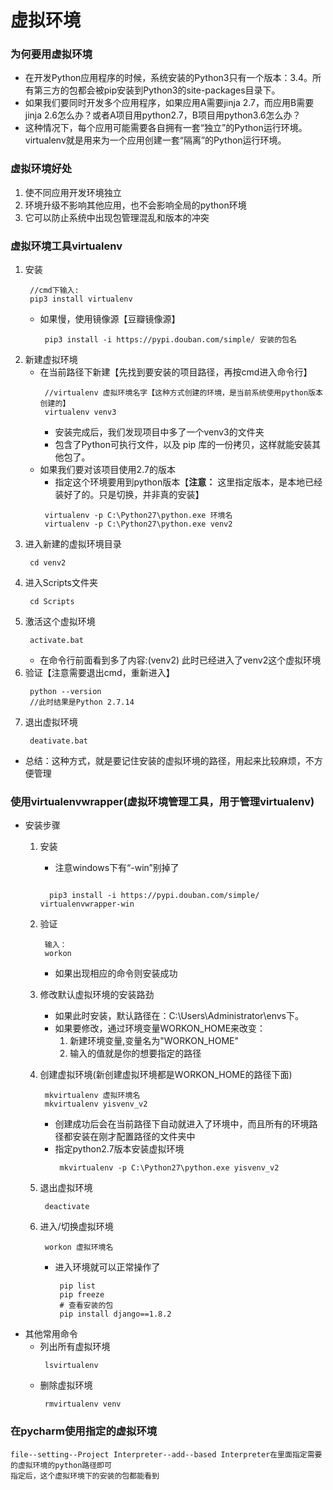 # 虚拟环境

### 为何要用虚拟环境
* 在开发Python应用程序的时候，系统安装的Python3只有一个版本：3.4。所有第三方的包都会被pip安装到Python3的site-packages目录下。
* 如果我们要同时开发多个应用程序，如果应用A需要jinja 2.7，而应用B需要jinja 2.6怎么办？或者A项目用python2.7，B项目用python3.6怎么办？
* 这种情况下，每个应用可能需要各自拥有一套“独立”的Python运行环境。virtualenv就是用来为一个应用创建一套“隔离”的Python运行环境。

### 虚拟环境好处
   1. 使不同应用开发环境独立
   2. 环境升级不影响其他应用，也不会影响全局的python环境
   3. 它可以防止系统中出现包管理混乱和版本的冲突

### 虚拟环境工具virtualenv
   1. 安装
      ```
       //cmd下输入:
       pip3 install virtualenv
      ```
      * 如果慢，使用镜像源【豆瓣镜像源】
          ```
           pip3 install -i https://pypi.douban.com/simple/ 安装的包名
          ```
   3. 新建虚拟环境
      * 在当前路径下新建【先找到要安装的项目路径，再按cmd进入命令行】
        ```
         //virtualenv 虚拟环境名字【这种方式创建的环境，是当前系统使用python版本创建的】
         virtualenv venv3

        ```
        * 安装完成后，我们发现项目中多了一个venv3的文件夹
        * 包含了Python可执行文件，以及 pip 库的一份拷贝，这样就能安装其他包了。
      * 如果我们要对该项目使用2.7的版本
        * 指定这个环境要用到python版本【**注意：** 这里指定版本，是本地已经装好了的。只是切换，并非真的安装】
        ```
         virtualenv -p C:\Python27\python.exe 环境名
         virtualenv -p C:\Python27\python.exe venv2

        ```
   4. 进入新建的虚拟环境目录
      ```
       cd venv2
      ```
   5. 进入Scripts文件夹
      ```
       cd Scripts
      ```
   6. 激活这个虚拟环境
      ```
       activate.bat
      ```
      * 在命令行前面看到多了内容:(venv2) 此时已经进入了venv2这个虚拟环境
   7. 验证【注意需要退出cmd，重新进入】
      ```
       python --version
       //此时结果是Python 2.7.14
      ```
   8. 退出虚拟环境
      ```
       deativate.bat
      ```

 * 总结：这种方式，就是要记住安装的虚拟环境的路径，用起来比较麻烦，不方便管理


### 使用virtualenvwrapper(虚拟环境管理工具，用于管理virtualenv)
* 安装步骤
   1. 安装
      * 注意windows下有“-win”别掉了
      ```

        pip3 install -i https://pypi.douban.com/simple/  virtualenvwrapper-win

      ```
   2. 验证
      ```
       输入：
       workon
      ```
       * 如果出现相应的命令则安装成功

   3. 修改默认虚拟环境的安装路劲
       * 如果此时安装，默认路径在：C:\Users\Administrator\envs下。
       * 如果要修改，通过环境变量WORKON_HOME来改变：
         1. 新建环境变量,变量名为"WORKON_HOME"
         2. 输入的值就是你的想要指定的路径
   4. 创建虚拟环境(新创建虚拟环境都是WORKON_HOME的路径下面)
      ```
       mkvirtualenv 虚拟环境名
       mkvirtualenv yisvenv_v2
      ```
       * 创建成功后会在当前路径下自动就进入了环境中，而且所有的环境路径都安装在刚才配置路径的文件夹中
       * 指定python2.7版本安装虚拟环境
         ```
          mkvirtualenv -p C:\Python27\python.exe yisvenv_v2
         ```
   5. 退出虚拟环境
      ```
       deactivate
      ```
   6. 进入/切换虚拟环境
      ```
       workon 虚拟环境名
      ```
      * 进入环境就可以正常操作了
        ```
         pip list
         pip freeze
         # 查看安装的包
         pip install django==1.8.2
        ```
* 其他常用命令
   * 列出所有虚拟环境
      ```
       lsvirtualenv
      ```
   * 删除虚拟环境
      ```
       rmvirtualenv venv
      ```

### 在pycharm使用指定的虚拟环境
```
file--setting--Project Interpreter--add--based Interpreter在里面指定需要的虚拟环境的python路径即可
指定后，这个虚拟环境下的安装的包都能看到
```
